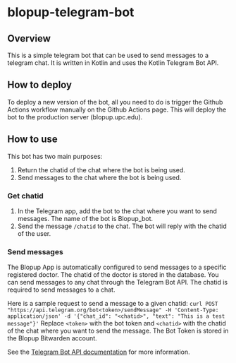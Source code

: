 # blopup-telegram-bot

## Overview
This is a simple telegram bot that can be used to send messages to a telegram chat. It is written in Kotlin and uses the Kotlin Telegram Bot API.

## How to deploy
To deploy a new version of the bot, all you need to do is trigger the Github Actions workflow manually on the Github Actions page.
This will deploy the bot to the production server (blopup.upc.edu).

## How to use
This bot has two main purposes:
1. Return the chatid of the chat where the bot is being used. 
2. Send messages to the chat where the bot is being used. 

### Get chatid
1. In the Telegram app, add the bot to the chat where you want to send messages. The name of the bot is Blopup_bot.
2. Send the message `/chatid` to the chat. The bot will reply with the chatid of the user.

### Send messages
The Blopup App is automatically configured to send messages to a specific registered doctor. The chatid of the doctor is stored in the database. 
You can send messages to any chat through the Telegram Bot API. The chatid is required to send messages to a chat.

Here is a sample request to send a message to a given chatid:
````curl POST "https://api.telegram.org/bot<token>/sendMessage" -H 'Content-Type: application/json' -d '{"chat_id": "<chatid>", "text": "This is a test message"}'````
Replace `<token>` with the bot token and `<chatid>` with the chatid of the chat where you want to send the message.
The Bot Token is stored in the Blopup Bitwarden account.

See the [Telegram Bot API documentation](https://core.telegram.org/bots/api) for more information.
